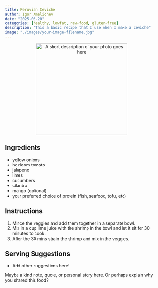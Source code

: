 ```yaml
---
title: Peruvian Ceviche
author: Igor Amelichev
date: "2025-06-20"
categories: [healthy, lowfat, raw-food, gluten-free]
description: "This a basic recipe that I use when I make a ceviche"
image: "./images/your-image-filename.jpg"
---
```


<!-- Replace the img src file path below with the same path you used in the YAML above -->
<p align="center">
  <img src="./images/your-image-filename.jpg" alt="A short description of your photo goes here" width="300"/>
</p>

## Ingredients
- yellow onions
- heirloom tomato
- jalapeno
- limes
- cucumbers
- cilantro
- mango (optional)
- your preferred choice of protein (fish, seafood, tofu, etc)
  
## Instructions

1. Mince the veggies and add them together in a separate bowl.
2. Mix in a cup lime juice with the shrimp in the bowl and let it sit for 30 minutes to cook.
3. After the 30 mins strain the shrimp and mix in the veggies.

## Serving Suggestions
- Add other suggestions here!

Maybe a kind note, quote, or personal story here. Or perhaps explain why you shared this food?
